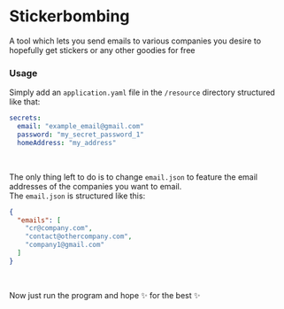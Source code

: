 # Stickerbombing
A tool which lets you send emails to various companies you desire to hopefully get stickers or any other goodies for free

### Usage

Simply add an `application.yaml` file in the `/resource` directory structured like that:
```YAML
secrets:
  email: "example_email@gmail.com"
  password: "my_secret_password_1"
  homeAddress: "my_address"

```
<br>

The only thing left to do is to change `email.json` to feature the email addresses of the companies you want to email.  
The `email.json` is structured like this:
```JSON
{
  "emails": [
    "cr@company.com",
    "contact@othercompany.com",
    "company1@gmail.com"
  ]
}
```
<br>

Now just run the program and hope ✨ for the best ✨

